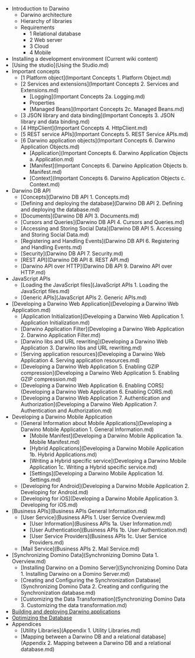 * Introduction to Darwino
    * Darwino architecture
    * Hierarchy of libraries
    * Requirements
      * 1 Relational database
      * 2 Web server
      * 3 Cloud
      * 4 Mobile
* Installing a development environment (Current wiki content)
* [Using the studio](Using the Studio.md)
* Important concepts
    * [1 Platform object](Important Concepts 1. Platform Object.md)
    * [2 Services and extensions](Important Concepts 2. Services and Extensions.md)
      * [Logging](Important Concepts 2a. Logging.md)
      * Properties
      * [Managed Beans](Important Concepts 2c. Managed Beans.md)
    * [3 JSON library and data binding](Important Concepts 3. JSON library and data binding.md)
    * [4 HttpClient](Important Concepts 4. HttpClient.md)
    * [5 REST service APIs](Important Concepts 5. REST Service APIs.md)
    * [6 Darwino application objects](Important Concepts 6. Darwino Application Objects.md)
      * [Application](Important Concepts 6. Darwino Application Objects a. Application.md)
      * [Manifest](Important Concepts 6. Darwino Application Objects b. Manifest.md)
      * [Context](Important Concepts 6. Darwino Application Objects c. Context.md)
* Darwino DB API
    * [Concepts](Darwino DB API 1. Concepts.md)
    * [Defining and deploying the database](Darwino DB API 2. Defining and deploying the database.md)
    * [Documents](Darwino DB API 3. Documents.md)
    * [Cursors and Queries](Darwino DB API 4. Cursors and Queries.md)
    * [Accessing and Storing Social Data](Darwino DB API 5. Accessing and Storing Social Data.md)
    * [Registering and Handling Events](Darwino DB API 6. Registering and Handling Events.md)
    * [Security](Darwino DB API 7. Security.md)
    * [REST API](Darwino DB API 8. REST API.md)
    * [Darwino API over HTTP](Darwino DB API 9. Darwino API over HTTP.md)
* JavaScript APIs
    * [Loading the JavaScript files](JavaScript APIs 1. Loading the JavaScript files.md)
    * [Generic APIs](JavaScript APIs 2. Generic APIs.md)
* [Developing a Darwino Web Application](Developing a Darwino Web Application.md)
    * [Application Initialization](Developing a Darwino Web Application 1. Application Initialization.md)
    * [Darwino Application Filter](Developing a Darwino Web Application 2. Darwino Application Filter.md)
    * [Darwino libs and URL rewriting](Developing a Darwino Web Application 3. Darwino libs and URL rewriting.md)
    * [Serving application resources](Developing a Darwino Web Application 4. Serving application resources.md)
    * [Developing a Darwino Web Application 5. Enabling GZIP compression](Developing a Darwino Web Application 5. Enabling GZIP compression.md)
    * [Developing a Darwino Web Application 6. Enabling CORS](Developing a Darwino Web Application 6. Enabling CORS.md)
    * [Developing a Darwino Web Application 7. Authentication and Authorization](Developing a Darwino Web Application 7. Authentication and Authorization.md)
* Developing a Darwino Mobile Application
    * [General Information about Mobile Applications](Developing a Darwino Mobile Application 1. General Information.md)
      * [Mobile Manifest](Developing a Darwino Mobile Application 1a. Mobile Manifest.md)
      * [Hybrid Applications](Developing a Darwino Mobile Application 1b. Hybrid Applications.md)
      * [Writing a Hybrid specific service](Developing a Darwino Mobile Application 1c. Writing a Hybrid specific service.md)
      * [Settings](Developing a Darwino Mobile Application 1d. Settings.md)
    * [Developing for Android](Developing a Darwino Mobile Application 2. Developing for Android.md)
    * [Developing for iOS](Developing a Darwino Mobile Application 3. Developing for iOS.md)
* [Business APIs](Business APIs General Information.md)
    * [User Service](Business APIs 1. User Service Overview.md)
      * [User Information](Business APIs 1a. User Information.md)
      * [User Authentication](Business APIs 1b. User Authentication.md)
      * [User Service Providers](Business APIs 1c. User Service Providers.md)
    * [Mail Service](Business APIs 2. Mail Service.md)
* [Synchronizing Domino Data](Synchronizing Domino Data 1. Overview.md)
    * [Installing Darwino on a Domino Server](Synchronizing Domino Data 1. Installing Darwino on a Domino Server.md)
    * [Creating and Configuring the Synchronization Database](Synchronizing Domino Data 2. Creating and configuring the Synchronization database.md)
    * [Customizing the Data Transformation](Synchronizing Domino Data 3. Customizing the data transformation.md)
* [Building and deploying Darwino applications]()
* [Optimizing the Database]()
* Appendices
    * [Utility Libraries](Appendix 1. Utility Libraries.md)
    * [Mapping between a Darwino DB and a relational database](Appendix 2. Mapping between a Darwino DB and a relational database.md)

